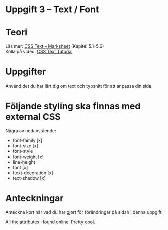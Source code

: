 # Uppgift 3 – Text / Font

# Teori
Läs mer: [CSS Text – Marksheet](https://marksheet.io/css-text.html) (Kapitel 5.1–5.6)  
Kolla på video: [CSS Text Tutorial](https://www.youtube.com/watch?v=UzURcO1MnEU)

# Uppgifter
Använd det du har lärt dig om text och typsnitt för att anpassa din sida.

# Följande styling ska finnas med external CSS
Några av nedanstående:
- font-family [x]
- font-size [x]
- font-style
- font-weight [x]
- line-height
- font [x]
- ttext-decoration [x]
- text-shadow [x]

# Anteckningar
Anteckna kort här vad du har gjort för förändringar på sidan i denna uppgift.

All the attributes i found online. Pretty cool.
